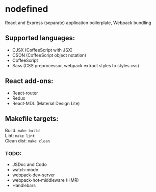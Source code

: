 # nodefined
React and Express (separate) application boilerplate, Webpack bundling

## Supported languages:
* CJSX (CoffeeScript with JSX)
* CSON (CoffeeScript object notation) 
* CoffeeScript
* Sass (CSS preprocessor, webpack extract styles to styles.css)

## React add-ons:
* React-router
* Redux
* React-MDL (Material Design Lite)

## Makefile targets:
Build: `make build`  
Lint: `make lint`  
Clean dist: `make clean`  

### TODO:
* JSDoc and Codo
* watch-mode
* webpack-dev-server
* webpack-hot-middleware (HMR)
* Handlebars
